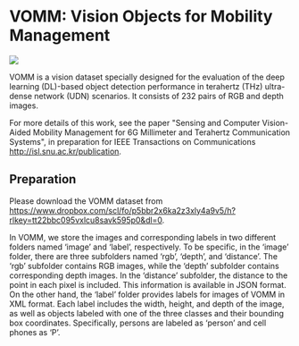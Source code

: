 # VOMM: Vision Objects for Mobility Management 

![](fig_VOMM-1.png)

VOMM is a vision dataset specially designed for the evaluation of the deep learning (DL)-based object detection performance in terahertz (THz) ultra-dense network (UDN) scenarios.
It consists of 232 pairs of RGB and depth images.

For more details of this work, see the paper "Sensing and Computer Vision-Aided Mobility Management for 6G Millimeter and Terahertz
Communication Systems", in preparation for IEEE Transactions on Communications http://isl.snu.ac.kr/publication.

## Preparation
Please download the VOMM dataset from https://www.dropbox.com/scl/fo/p5bbr2x6ka2z3xly4a9v5/h?rlkey=tt22bbc095vxlcu8savk595p0&dl=0.

In VOMM, we store the images and corresponding labels in two different folders named ‘image’ and ‘label’, respectively. To be specific, in the ‘image’ folder, there are three subfolders named ‘rgb’, ‘depth’, and ‘distance’. The ‘rgb’ subfolder contains RGB images, while the ‘depth’ subfolder contains corresponding depth images. In the ‘distance’ subfolder, the distance to the point in each pixel is included. This information is available in JSON format. On the other hand, the ‘label’ folder provides labels for images of VOMM in XML format. Each label includes the width, height, and depth of the image, as well as objects labeled with one of the three classes and their bounding box coordinates. Specifically, persons are labeled as ‘person’ and cell phones as ‘P’.
